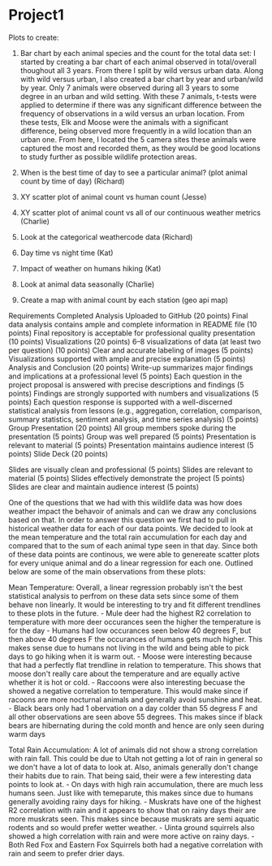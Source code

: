 # Project1
Plots to create:
1. Bar chart by each animal species and the count for the total data set:
I started by creating a bar chart of each animal observed in total/overall thoughout all 3 years. From there I split by wild versus urban data. Along with wild versus urban, I also created a bar chart by year and urban/wild by year. Only 7 animals were observed during all 3 years to some degree in an urban and wild setting. With these 7 animals, t-tests were applied to determine if there was any significant difference between the frequency of observations in a wild versus an urban location. From these tests, Elk and Moose were the animals with a significant difference, being observed more frequently in a wild location than an urban one. From here, I located the 5 camera sites these animals were captured the most and recorded them, as they would be good locations to study further as possible wildlife protection areas.

        
3. When is the best time of day to see a particular animal? (plot animal count by time of day) (Richard)
4. XY scatter plot of animal count vs human count (Jesse)

5. XY scatter plot of animal count vs all of our continuous weather metrics (Charlie)
6. Look at the categorical weathercode data (Richard)
7. Day time vs night time (Kat)
8. Impact of weather on humans hiking (Kat)
9. Look at animal data seasonally (Charlie)
10. Create a map with animal count by each station (geo api map)

Requirements
Completed Analysis Uploaded to GitHub (20 points)
Final data analysis contains ample and complete information in README file (10 points)
Final repository is acceptable for professional quality presentation (10 points)
Visualizations (20 points)
6–8 visualizations of data (at least two per question) (10 points)
Clear and accurate labeling of images (5 points)
Visualizations supported with ample and precise explanation (5 points)
Analysis and Conclusion (20 points)
Write-up summarizes major findings and implications at a professional level (5 points)
Each question in the project proposal is answered with precise descriptions and findings (5 points)
Findings are strongly supported with numbers and visualizations (5 points)
Each question response is supported with a well-discerned statistical analysis from lessons (e.g., aggregation, correlation, comparison, summary statistics, sentiment analysis, and time series analysis) (5 points)
Group Presentation (20 points)
All group members spoke during the presentation (5 points)
Group was well prepared (5 points)
Presentation is relevant to material (5 points)
Presentation maintains audience interest (5 points)
Slide Deck (20 points)

Slides are visually clean and professional (5 points)
Slides are relevant to material (5 points)
Slides effectively demonstrate the project (5 points)
Slides are clear and maintain audience interest (5 points)

One of the questions that we had with this wildlife data was how does weather impact the behavoir of animals and can we draw any conclusions based on that. In order to answer this question we first had to pull in historical weather data for each of our data points. We decided to look at the mean temperature and the total rain accumulation for each day and compared that to the sum of each animal type seen in that day. Since both of these data points are continous, we were able to genereate scatter plots for every unique animal and do a linear regression for each one. Outlined below are some of the main observations from these plots:

Mean Temperature:
    Overall, a linear regression probably isn't the best statistical analysis to perfrom on these data sets since some of them behave non linearly. It would be interesting to try and fit different trendlines to these plots in the future.
    - Mule deer had the highest R2 correlation to temperature with more deer occurances seen the higher the temperature is for the day
    - Humans had low occurances seen below 40 degrees F, but then above 40 degrees F the occurances of humans gets much higher. This makes sense due to humans not living in the wild and being able to pick days to go hiking when it is warm out.
    - Moose were interesting because that had a perfectly flat trendline in relation to temperature. This shows that moose don't really care about the temperature and are equally active whether it is hot or cold.
    - Raccoons were also interesting becuase the showed a negative correlation to temperature. This would make since if racoons are more nocturnal animals and generally avoid sunshine and heat.
    - Black bears only had 1 obervation on a day colder than 55 degress F and all other observations are seen above 55 degrees. This makes since if black bears are hibernating during the cold month and hence are only seen during warm days

Total Rain Accumulation:
    A lot of animals did not show a strong correlation with rain fall. This could be due to Utah not getting a lot of rain in general so we don't have a lot of data to look at. Also, animals generally don't change their habits due to rain. That being said, their were a few interesting data points to look at.
    - On days with high rain accumulation, there are much less humans seen. Just like with temeparute, this makes since due to humans generally avoiding rainy days for hiking.
    - Muskrats have one of the highest R2 correlation with rain and it appears to show that on rainy days their are more muskrats seen. This makes since because muskrats are semi aquatic rodents and so would prefer wetter weather.
    - Uinta ground squirrels also showed a high correlation with rain and were more active on rainy days.
    - Both Red Fox and Eastern Fox Squirrels both had a negative correlation with rain and seem to prefer drier days.
